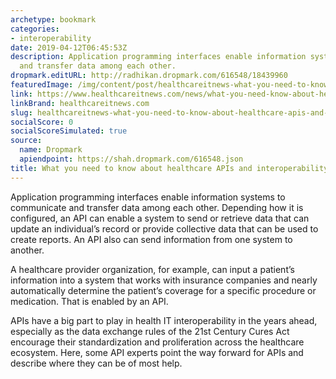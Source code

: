 ```yaml
---
archetype: bookmark
categories:
- interoperability
date: 2019-04-12T06:45:53Z
description: Application programming interfaces enable information systems to communicate
  and transfer data among each other.
dropmark.editURL: http://radhikan.dropmark.com/616548/18439960
featuredImage: /img/content/post/healthcareitnews-what-you-need-to-know-about-healthcare-apis-and-interoperability.jpg
link: https://www.healthcareitnews.com/news/what-you-need-know-about-healthcare-apis-and-interoperability
linkBrand: healthcareitnews.com
slug: healthcareitnews-what-you-need-to-know-about-healthcare-apis-and-interoperability
socialScore: 0
socialScoreSimulated: true
source:
  name: Dropmark
  apiendpoint: https://shah.dropmark.com/616548.json
title: What you need to know about healthcare APIs and interoperability
---
```

Application programming interfaces enable information systems to communicate and transfer data among each other. Depending how it is configured, an API can enable a system to send or retrieve data that can update an individual’s record or provide collective data that can be used to create reports. An API also can send information from one system to another.

A healthcare provider organization, for example, can input a patient’s information into a system that works with insurance companies and nearly automatically determine the patient’s coverage for a specific procedure or medication. That is enabled by an API.

APIs have a big part to play in health IT interoperability in the years ahead, especially as the data exchange rules of the 21st Century Cures Act encourage their standardization and proliferation across the healthcare ecosystem. Here, some API experts point the way forward for APIs and describe where they can be of most help.

